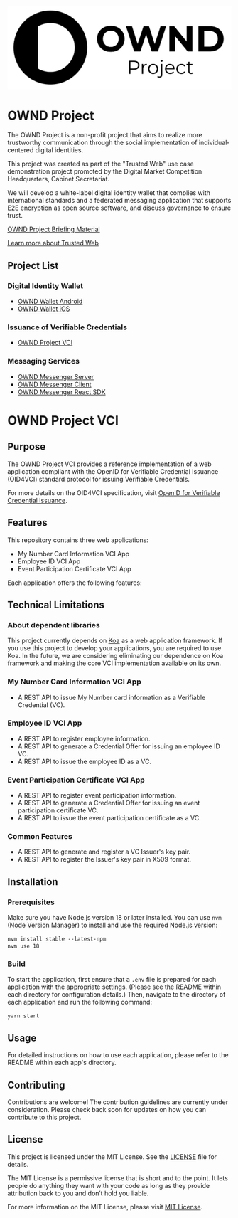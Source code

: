 ![OWND Project Logo](https://raw.githubusercontent.com/OWND-Project/.github/main/media/ownd-project-logo.png)

# OWND Project

The OWND Project is a non-profit project that aims to realize more trustworthy communication through the social implementation of individual-centered digital identities.

This project was created as part of the "Trusted Web" use case demonstration project promoted by the Digital Market Competition Headquarters, Cabinet Secretariat.

We will develop a white-label digital identity wallet that complies with international standards and a federated messaging application that supports E2E encryption as open source software, and discuss governance to ensure trust.

[OWND Project Briefing Material](https://github.com/OWND-Project/.github/blob/main/profile/ownd-project.pdf)

[Learn more about Trusted Web](https://trustedweb.go.jp/)

## Project List

### Digital Identity Wallet
- [OWND Wallet Android](https://github.com/datasign-inc/tw2023-wallet-android)
- [OWND Wallet iOS](https://github.com/datasign-inc/tw2023-wallet-ios)

### Issuance of Verifiable Credentials
- [OWND Project VCI](https://github.com/datasign-inc/tw2023-demo-vci)

### Messaging Services
- [OWND Messenger Server](https://github.com/datasign-inc/synapse)
- [OWND Messenger Client](https://github.com/datasign-inc/element-web)
- [OWND Messenger React SDK](https://github.com/datasign-inc/matrix-react-sdk)

# OWND Project VCI

## Purpose
The OWND Project VCI provides a reference implementation of a web application compliant with the OpenID for Verifiable Credential Issuance (OID4VCI) standard protocol for issuing Verifiable Credentials.

For more details on the OID4VCI specification, visit [OpenID for Verifiable Credential Issuance](https://openid.net/specs/openid-4-verifiable-credential-issuance-1_0.html).

## Features
This repository contains three web applications:

- My Number Card Information VCI App
- Employee ID VCI App
- Event Participation Certificate VCI App

Each application offers the following features:

## Technical Limitations

### About dependent libraries

This project currently depends on [Koa](https://koajs.com/) as a web application framework.
If you use this project to develop your applications, you are required to use Koa.
In the future, we are considering eliminating our dependence on Koa framework and making the core VCI implementation available on its own.

### My Number Card Information VCI App
- A REST API to issue My Number card information as a Verifiable Credential (VC).

### Employee ID VCI App
- A REST API to register employee information.
- A REST API to generate a Credential Offer for issuing an employee ID VC.
- A REST API to issue the employee ID as a VC.

### Event Participation Certificate VCI App
- A REST API to register event participation information.
- A REST API to generate a Credential Offer for issuing an event participation certificate VC.
- A REST API to issue the event participation certificate as a VC.

### Common Features
- A REST API to generate and register a VC Issuer's key pair.
- A REST API to register the Issuer's key pair in X509 format.

## Installation

### Prerequisites
Make sure you have Node.js version 18 or later installed. You can use `nvm` (Node Version Manager) to install and use the required Node.js version:

```commandline
nvm install stable --latest-npm
nvm use 18
```

### Build
To start the application, first ensure that a `.env` file is prepared for each application with the appropriate settings. (Please see the README within each directory for configuration details.) Then, navigate to the directory of each application and run the following command:

```commandline
yarn start
```

## Usage
For detailed instructions on how to use each application, please refer to the README within each app's directory.

## Contributing
Contributions are welcome! The contribution guidelines are currently under consideration. Please check back soon for updates on how you can contribute to this project.

## License
This project is licensed under the MIT License. See the [LICENSE](LICENSE) file for details.

The MIT License is a permissive license that is short and to the point. It lets people do anything they want with your code as long as they provide attribution back to you and don’t hold you liable.

For more information on the MIT License, please visit [MIT License](https://opensource.org/licenses/MIT).
